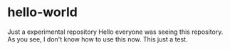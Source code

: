 # hello-world
Just a experimental repository
Hello everyone was seeing this repository. 
As you see, I don't know how to use this now.
This just a test.
